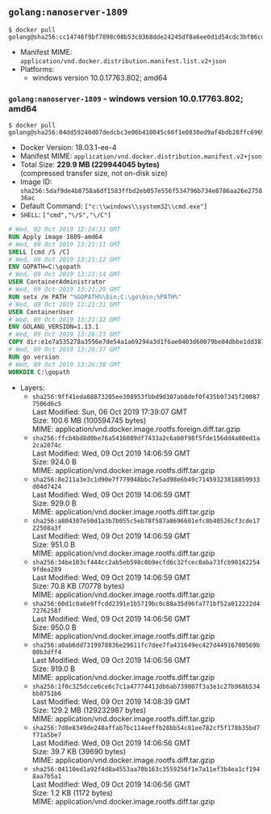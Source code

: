 ## `golang:nanoserver-1809`

```console
$ docker pull golang@sha256:cc14746f9bf7898c08b53c0368dde24245df8a6ee0d1d54cdc3bf86cd8f6a345
```

-	Manifest MIME: `application/vnd.docker.distribution.manifest.list.v2+json`
-	Platforms:
	-	windows version 10.0.17763.802; amd64

### `golang:nanoserver-1809` - windows version 10.0.17763.802; amd64

```console
$ docker pull golang@sha256:04dd59240d07dedcbc3e06b410045c66f1e0830ed9af4bdb28ffc6969a391b70
```

-	Docker Version: 18.03.1-ee-4
-	Manifest MIME: `application/vnd.docker.distribution.manifest.v2+json`
-	Total Size: **229.9 MB (229944045 bytes)**  
	(compressed transfer size, not on-disk size)
-	Image ID: `sha256:5daf9de4b8758a6df1583ffbd2eb057e556f534796b734e8786aa26e275836ac`
-	Default Command: `["c:\\windows\\system32\\cmd.exe"]`
-	`SHELL`: `["cmd","\/S","\/C"]`

```dockerfile
# Wed, 02 Oct 2019 12:24:31 GMT
RUN Apply image 1809-amd64
# Wed, 09 Oct 2019 13:21:11 GMT
SHELL [cmd /S /C]
# Wed, 09 Oct 2019 13:21:12 GMT
ENV GOPATH=C:\gopath
# Wed, 09 Oct 2019 13:21:14 GMT
USER ContainerAdministrator
# Wed, 09 Oct 2019 13:21:29 GMT
RUN setx /m PATH "%GOPATH%\bin;C:\go\bin;%PATH%"
# Wed, 09 Oct 2019 13:21:31 GMT
USER ContainerUser
# Wed, 09 Oct 2019 13:21:32 GMT
ENV GOLANG_VERSION=1.13.1
# Wed, 09 Oct 2019 13:26:23 GMT
COPY dir:e1e7a535278a3556e7de54a1a69294a3d1f6ae0403d60079be04dbbe1dd387aa in C:\go 
# Wed, 09 Oct 2019 13:26:37 GMT
RUN go version
# Wed, 09 Oct 2019 13:26:38 GMT
WORKDIR C:\gopath
```

-	Layers:
	-	`sha256:9ff41eda08873205ee308953fbbd9d307ab8def0f435b97345f200877506d6c5`  
		Last Modified: Sun, 06 Oct 2019 17:39:07 GMT  
		Size: 100.6 MB (100594745 bytes)  
		MIME: application/vnd.docker.image.rootfs.foreign.diff.tar.gzip
	-	`sha256:ffcb4bd8d0be76a5416089df7433a2c6ab0f98f5fde156dd4a08ed1a2ca2074c`  
		Last Modified: Wed, 09 Oct 2019 14:06:59 GMT  
		Size: 924.0 B  
		MIME: application/vnd.docker.image.rootfs.diff.tar.gzip
	-	`sha256:8e211a3e3c1d90e7f779948bbc7e5ad98e6b49c71459323818859933d04d7424`  
		Last Modified: Wed, 09 Oct 2019 14:06:59 GMT  
		Size: 929.0 B  
		MIME: application/vnd.docker.image.rootfs.diff.tar.gzip
	-	`sha256:a804307e50d1a3b7b055c5eb78f587a8696601efc8b40526cf3cde1722508a3f`  
		Last Modified: Wed, 09 Oct 2019 14:06:59 GMT  
		Size: 951.0 B  
		MIME: application/vnd.docker.image.rootfs.diff.tar.gzip
	-	`sha256:34be103cf444cc2ab5eb598c0b9ecfd6c32fcec0aba73fcb901422549fdea289`  
		Last Modified: Wed, 09 Oct 2019 14:06:59 GMT  
		Size: 70.8 KB (70778 bytes)  
		MIME: application/vnd.docker.image.rootfs.diff.tar.gzip
	-	`sha256:60d1c0a6e9ffcdd2391e1b5719bc0c88a35d96fa771bf52a012222d47276258f`  
		Last Modified: Wed, 09 Oct 2019 14:06:56 GMT  
		Size: 950.0 B  
		MIME: application/vnd.docker.image.rootfs.diff.tar.gzip
	-	`sha256:a0ab6dd7319978836e29611fc7dee7fa431649ec427d44916708569b00b3dff4`  
		Last Modified: Wed, 09 Oct 2019 14:06:56 GMT  
		Size: 919.0 B  
		MIME: application/vnd.docker.image.rootfs.diff.tar.gzip
	-	`sha256:1f0c325dcce6ce6c7c1a47774413db6ab739807f3a3e1c27b968b534bb8751b6`  
		Last Modified: Wed, 09 Oct 2019 14:08:39 GMT  
		Size: 129.2 MB (129232987 bytes)  
		MIME: application/vnd.docker.image.rootfs.diff.tar.gzip
	-	`sha256:7d8e8349de248affab7bc114eeffb28bb54c81ee782cf5f178b35bd7f71a5be7`  
		Last Modified: Wed, 09 Oct 2019 14:06:56 GMT  
		Size: 39.7 KB (39690 bytes)  
		MIME: application/vnd.docker.image.rootfs.diff.tar.gzip
	-	`sha256:04110ed1a92f4d8a4553aa70b163c3559256f1e7a11ef3b4ea1cf1948aa7b5a1`  
		Last Modified: Wed, 09 Oct 2019 14:06:56 GMT  
		Size: 1.2 KB (1172 bytes)  
		MIME: application/vnd.docker.image.rootfs.diff.tar.gzip
